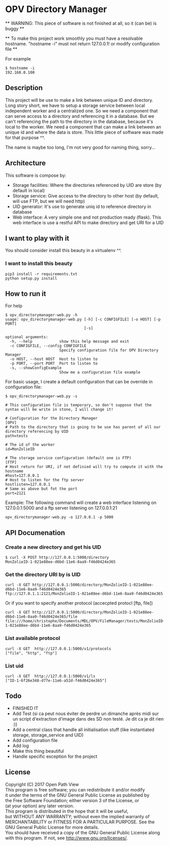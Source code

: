 # OPV Directory Manager

** WARNING: This piece of software is not finished at all, so it (can be) is buggy **

** To make this project work smoothly you must have a resolvable hostname. "hostname -i" must not return 127.0.0.1! or modify configuration file **

For example

```
$ hostname -i
192.168.0.100
```

## Description

This project will be use to make a link between unique ID and directory. Long story short, we have to setup a storage service between local independent worker and a centralized one. So we need a component that can serve access to a directory and referencing it in a database. But we can't referencing the path to the directory in the database, because it's local to the worker. We need a component that can make a link between an unique id and where the data is store. This little piece of software was made for that purpose ^^.

The name is maybe too long, I'm not very good for naming thing, sorry...

## Architecture

This software is compose by:

* Storage facilities: Where the directories referenced by UID are store (by default in local)
* Storage service: Give access to the directory to other host (by default, will use FTP, but we will need http)
* UID generator: It's use to generate uniq id to reference directory in database
* Web interface: A very simple one and not production ready (flask). This web interface is use a restful API to make directory and get URI for a UID

## I want to play with it

You should consider install this beauty in a virtualenv ^^.

### I want to install this beauty

```
pip3 install -r requirements.txt
python setup.py install
```

## How to run it

For help
```
$ opv_directorymanager-web.py -h
usage: opv_directorymanager-web.py [-h] [-c CONFIGFILE] [-o HOST] [-p PORT]
                                   [-s]

optional arguments:
  -h, --help            show this help message and exit
  -c CONFIGFILE, --config CONFIGFILE
                        Specify configuration file for OPV Directory Manager
  -o HOST, --host HOST  Host to listen to
  -p PORT, --port PORT  Port to listen to
  -s, --showConfigExample
                        Show me a configuration file example
```

For basic usage, I create a default configuration that can be override in configuration file:
```
$ opv_directorymanager-web.py -s

# This configuration file is temporary, so don't suppose that the syntax will be write in stone, I will change it!

# Configuration for the Directory Manager
[OPV]
# Path to the directory that is going to be use has parent of all our directory referencing by UID
path=tests

# The id of the worker
id=MonZolieID

# The storage service configuration (default one is FTP)
[FTP]
# Host return for URI, if not definied will try to compute it with the hostname
#host=127.0.0.1
# Host to listen for the ftp server
hostlisten=127.0.0.1
# Same as above but fot the port
port=2121
```

Example: The following command will create a web interface listening on 127.0.0.1:5000 and a ftp server listening on 127.0.0.1:21

```
opv_directorymanager-web.py -o 127.0.0.1 -p 5000
```

## API Documenation

### Create a new directory and get his UID

```
$ curl -X POST http://127.0.0.1:5000/directory
MonZolieID-1-021e88ee-d6bd-11e6-8aa9-f46d0424e365
```

### Get the directory URI by is UID

```
curl -X GET http://127.0.0.1:5000/directory/MonZolieID-1-021e88ee-d6bd-11e6-8aa9-f46d0424e365
ftp://127.0.1.1:2121/MonZolieID-1-021e88ee-d6bd-11e6-8aa9-f46d0424e365
```
Or if you want to specify another protocol (accecpted protocl [ftp, file])
```
curl -X GET http://127.0.0.1:5000/directory/MonZolieID-1-021e88ee-d6bd-11e6-8aa9-f46d0424e365/file
file:///home/christophe/Documents/MDL/OPV/FileManager/tests/MonZolieID-1-021e88ee-d6bd-11e6-8aa9-f46d0424e365
```

### List available protocol

```
curl -X GET  http://127.0.0.1:5000/v1/protocols
["file", "http", "ftp"]
```

### List uid

```
curl -X GET  http://127.0.0.1:5000/v1/ls
["ID-1-6f26e348-d77e-11e6-a52d-f46d0424e365"]
```

## Todo

* FINISHED IT
* Add Test (si ca peut nous éviter de perdre un dimanche après midi sur un script d'extraction d'image dans des SD non testé. Je dit ca je dit rien :))
* Add a central class that handle all initialisation stuff (like instantiated storage, storage_service and UID)
* Add configuration file
* Add log
* Make this thing beautiful
* Handle specific exception for the project

## License

Copyright (C) 2017 Open Path View <br />
This program is free software; you can redistribute it and/or modify  <br />
it under the terms of the GNU General Public License as published by  <br />
the Free Software Foundation; either version 3 of the License, or  <br />
(at your option) any later version.  <br />
This program is distributed in the hope that it will be useful,  <br />
but WITHOUT ANY WARRANTY; without even the implied warranty of  <br />
MERCHANTABILITY or FITNESS FOR A PARTICULAR PURPOSE. See the  <br />
GNU General Public License for more details.  <br />
You should have received a copy of the GNU General Public License along  <br />
with this program. If not, see <http://www.gnu.org/licenses/>.  <br />


